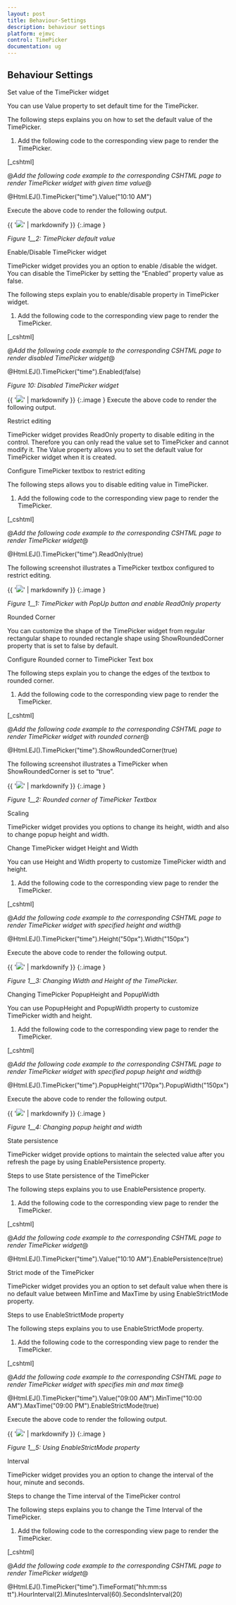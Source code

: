 ```yaml
---
layout: post
title: Behaviour-Settings
description: behaviour settings
platform: ejmvc
control: TimePicker
documentation: ug
---
```


## Behaviour Settings

Set value of the TimePicker widget

You can use Value property to set default time for the TimePicker.

The following steps explains you on how to set the default value of the TimePicker.

1. Add the following code to the corresponding view page to render the TimePicker.



[_cshtml]

@*Add the following code example to the corresponding CSHTML page to render TimePicker widget with given time value*@

@Html.EJ().TimePicker("time").Value("10:10 AM")



Execute the above code to render the following output.

{{ '![](Behaviour-Settings_images/Behaviour-Settings_img1.png)' | markdownify }}
{:.image }


_Figure_ _1__2: TimePicker default value_

Enable/Disable TimePicker widget

TimePicker widget provides you an option to enable /disable the widget. You can disable the TimePicker by setting the “Enabled” property value as false.

The following steps explain you to enable/disable property in TimePicker widget.

1. Add the following code to the corresponding view page to render the TimePicker.



[_cshtml]

@*Add the following code example to the corresponding CSHTML page to render disabled TimePicker widget*@

@Html.EJ().TimePicker("time").Enabled(false)



_Figure 10: Disabled TimePicker widget_

{{ '![](Behaviour-Settings_images/Behaviour-Settings_img2.png)' | markdownify }}
{:.image }
Execute the above code to render the following output.



Restrict editing

TimePicker widget provides ReadOnly property to disable editing in the control. Therefore you can only read the value set to TimePicker and cannot modify it. The Value property allows you to set the default value for TimePicker widget when it is created.

Configure TimePicker textbox to restrict editing

The following steps allows you to disable editing value in TimePicker.

1. Add the following code to the corresponding view page to render the TimePicker.



[_cshtml]

@*Add the following code example to the corresponding CSHTML page to render TimePicker widget*@

@Html.EJ().TimePicker("time").ReadOnly(true)



The following screenshot illustrates a TimePicker textbox configured to restrict editing.



{{ '![](Behaviour-Settings_images/Behaviour-Settings_img3.png)' | markdownify }}
{:.image }


_Figure_ _1__1: TimePicker with PopUp button and enable ReadOnly property_

Rounded Corner

You can customize the shape of the TimePicker widget from regular rectangular shape to rounded rectangle shape using ShowRoundedCorner property that is set to false by default.

Configure Rounded corner to TimePicker Text box

The following steps explain you to change the edges of the textbox to rounded corner.

1. Add the following code to the corresponding view page to render the TimePicker.



[_cshtml]

@*Add the following code example to the corresponding CSHTML page to render TimePicker widget with rounded corner*@

@Html.EJ().TimePicker("time").ShowRoundedCorner(true)



The following screenshot illustrates a TimePicker when ShowRoundedCorner is set to “true”.

{{ '![](Behaviour-Settings_images/Behaviour-Settings_img4.png)' | markdownify }}
{:.image }


_Figure_ _1__2: Rounded corner of_ _TimePicker_ _Textbox_

Scaling

TimePicker widget provides you options to change its height, width and also to change popup height and width.

Change TimePicker widget Height and Width

You can use Height and Width property to customize TimePicker width and height.

1. Add the following code to the corresponding view page to render the TimePicker.



[_cshtml]

@*Add the following code example to the corresponding CSHTML page to render TimePicker widget with specified height and width*@

@Html.EJ().TimePicker("time").Height("50px").Width("150px")

Execute the above code to render the following output.

{{ '![](Behaviour-Settings_images/Behaviour-Settings_img5.png)' | markdownify }}
{:.image }


_Figure_ _1__3: Changing Width and Height of the TimePicker._

Changing TimePicker PopupHeight and PopupWidth

You can use PopupHeight and PopupWidth property to customize TimePicker width and height.

1. Add the following code to the corresponding view page to render the TimePicker.



[_cshtml]

@*Add the following code example to the corresponding CSHTML page to render TimePicker widget with specified popup height and width*@

@Html.EJ().TimePicker("time").PopupHeight("170px").PopupWidth("150px")



Execute the above code to render the following output.

{{ '![](Behaviour-Settings_images/Behaviour-Settings_img6.png)' | markdownify }}
{:.image }


_Figure_ _1__4: Changing popup height and width_

State persistence

TimePicker widget provide options to maintain the selected value after you refresh the page by using EnablePersistence property.

Steps to use State persistence of the TimePicker

The following steps explains you to use EnablePersistence property.

1. Add the following code to the corresponding view page to render the TimePicker.

[_cshtml]

@*Add the following code example to the corresponding CSHTML page to render TimePicker widget*@

@Html.EJ().TimePicker("time").Value("10:10 AM").EnablePersistence(true)

Strict mode of the TimePicker

TimePicker widget provides you an option to set default value when there is no default value between MinTime and MaxTime by using EnableStrictMode property.  

Steps to use EnableStrictMode property

The following steps explains you to use EnableStrictMode property.

1. Add the following code to the corresponding view page to render the TimePicker.


[_cshtml]

@*Add the following code example to the corresponding CSHTML page to render TimePicker widget with specifies min and max time*@

@Html.EJ().TimePicker("time").Value("09:00 AM").MinTime("10:00 AM").MaxTime("09:00 PM").EnableStrictMode(true) 



Execute the above code to render the following output.

{{ '![](Behaviour-Settings_images/Behaviour-Settings_img7.png)' | markdownify }}
{:.image }


_Figure_ _1__5: Using EnableStrictMode property_

Interval

TimePicker widget provides you an option to change the interval of the hour, minute and seconds. 

Steps to change the Time interval of the TimePicker control

The following steps explains you to change the Time Interval of the TimePicker.

1. Add the following code to the corresponding view page to render the TimePicker.



[_cshtml]

@*Add the following code example to the corresponding CSHTML page to render TimePicker widget*@

@Html.EJ().TimePicker("time").TimeFormat("hh:mm:ss tt").HourInterval(2).MinutesInterval(60).SecondsInterval(20)



